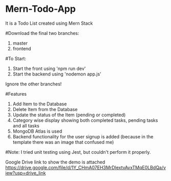 # Mern-Todo-App
It is a Todo List created using Mern Stack

#Download the final two branches:
1) master
2) frontend

#To Start:
1) Start the front using 'npm run dev'
2) Start the backend using 'nodemon app.js'

Ignore the other branches!

#Features
1) Add Item to the Database
2) Delete Item from the Database
3) Update the status of the Item (pending or completed)
4) Category wise display showing both completed tasks, pending tasks and all tasks
5) MongoDB Atlas is used
6) Backend functionality for the user signup is added (because in the template there was an image that confused me)

#Note:
I tried unit testing using Jest, but couldn't perform it properly.

Google Drive link to show the demo is attached
https://drive.google.com/file/d/1Y_CHmA07EH3MrDlextvAvxTMqE0LBdQa/view?usp=drive_link


